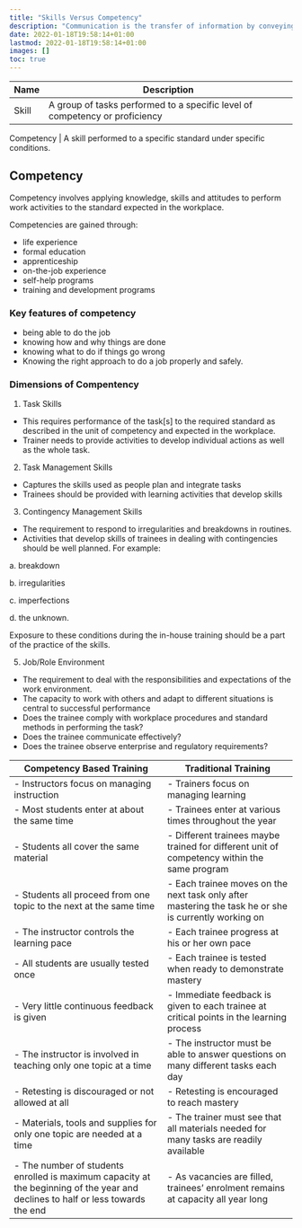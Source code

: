 ```yaml
---
title: "Skills Versus Competency"
description: "Communication is the transfer of information by conveying intended meaning to another entity through the use of mutually-understood means"
date: 2022-01-18T19:58:14+01:00
lastmod: 2022-01-18T19:58:14+01:00
images: []
toc: true
---
```



Name | Description
--- | ---
Skill | A group of tasks performed to a specific level of competency or proficiency
<!-- which often use motor functions and typically require the manipulation of instruments and equipment (e.g., use of vacuum cleaner in cleaning carpeted floor). Some skills, however, such as counseling, are knowledge- and attitude-based. -->
Competency  | A skill performed to a specific standard under specific conditions.



## Competency

Competency involves applying knowledge, skills and attitudes to perform work activities to the standard expected in the workplace.

Competencies are gained through:
- life experience
- formal education
- apprenticeship
- on-the-job experience
- self-help programs
- training and development programs


### Key features of competency

- being able to do the job
- knowing how and why things are done
- knowing what to do if things go wrong
- Knowing the right approach to do a job properly and safely.


### Dimensions of Compentency

1. Task Skills

- This requires performance of the task[s] to the required standard as described in the unit of competency and expected in the workplace.
- Trainer needs to provide activities to develop individual  actions  as  well as the whole task.

2. Task Management Skills

- Captures the skills used as people plan and integrate tasks
- Trainees should be provided with  learning  activities that  develop  skills

 <!-- to be able  work efficiently to meet deadlines, handle a sequence   of interrelated tasks and progress smoothly between tasks. -->

3. Contingency Management Skills

- The requirement to respond to irregularities and breakdowns in routines.
- Activities that develop skills of trainees in dealing with contingencies should be well planned. For example:

a.     breakdown

b.     irregularities

c.      imperfections

d.     the unknown.

Exposure to these conditions during  the  in-house  training  should be a part of the practice of the skills.


5. Job/Role Environment 

- The requirement to deal with the responsibilities  and expectations  of the work environment.
- The capacity to work with others and adapt to different situations is central to successful performance
- Does the trainee comply with workplace procedures and standard methods in performing the task?
- Does the trainee communicate effectively?
- Does the trainee observe enterprise and regulatory requirements?



Competency Based Training | Traditional Training
--- | ---
- Instructors focus on managing instruction | - Trainers focus  on  managing learning
- Most students enter at about the same time | - Trainees  enter   at   various   times throughout the year
- Students all cover the same material | - Different trainees maybe trained for different unit of competency within the same program
- Students all proceed from one topic to the next at the same time | - Each trainee moves on the next task only after mastering the task he or she is currently working on
- The instructor controls the learning pace | - Each trainee progress at his or her own pace
- All students are usually tested once | - Each trainee is tested when ready to demonstrate mastery
- Very little continuous feedback is given | - Immediate feedback is given to each trainee at critical points in the learning process
- The instructor is involved in teaching only one topic at a time | - The instructor must be able to answer questions on many different tasks each day
- Retesting is discouraged or not allowed at all | - Retesting is encouraged to reach mastery
- Materials, tools and supplies for only one topic are needed at a time | - The trainer must see that all materials needed for many tasks are readily available
- The number of students enrolled is maximum capacity at the beginning of the year and declines to half or  less towards the end | - As vacancies are filled, trainees’ enrolment remains at capacity all year long

